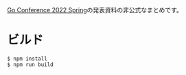 [Go Conference 2022 Spring](https://gocon.jp/2022spring/)の発表資料の非公式なまとめです。

# ビルド

```
$ npm install
$ npm run build
```